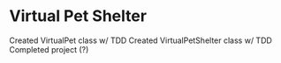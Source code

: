 # Virtual Pet Shelter
Created VirtualPet class w/ TDD
Created VirtualPetShelter class w/ TDD
Completed project (?)